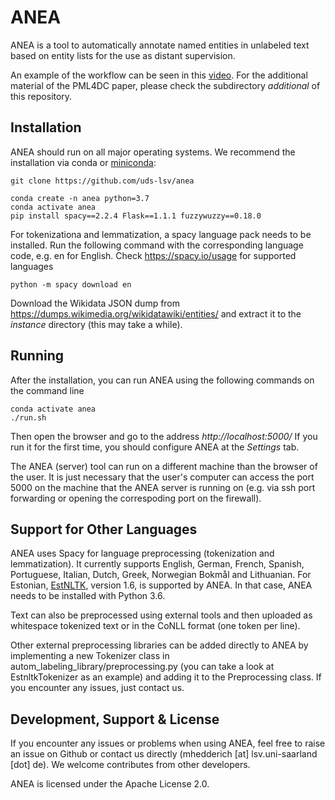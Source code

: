 # ANEA

ANEA is a tool to automatically annotate named entities in unlabeled text based on entity lists for the use as distant supervision.

An example of the workflow can be seen in this [video](https://www.youtube.com/watch?v=eXwho2Pq6Eg). For the additional material of the PML4DC paper, please check the subdirectory *additional* of this repository.


## Installation
ANEA should run on all major operating systems. We recommend the installation via conda or [miniconda](https://docs.conda.io/en/latest/miniconda.html):

```
git clone https://github.com/uds-lsv/anea

conda create -n anea python=3.7
conda activate anea
pip install spacy==2.2.4 Flask==1.1.1 fuzzywuzzy==0.18.0
```

For tokenizationa and lemmatization, a spacy language pack needs to be installed. Run the following command with the corresponding language code, e.g. en for English. Check https://spacy.io/usage for supported languages
```
python -m spacy download en
```

Download the Wikidata JSON dump from https://dumps.wikimedia.org/wikidatawiki/entities/ and extract it to the *instance* directory (this may take a while).

## Running
After the installation, you can run ANEA using the following commands on the command line

```
conda activate anea
./run.sh
```

Then open the browser and go to the address *http://localhost:5000/* If you run it for the first time, you should configure ANEA at the *Settings* tab. 

The ANEA (server) tool can run on a different machine than the browser of the user. It is just necessary that the user's computer can access the port 5000 on the machine that the ANEA server is running on (e.g. via ssh port forwarding or opening the correspoding port on the firewall).

## Support for Other Languages

ANEA uses Spacy for language preprocessing (tokenization and lemmatization). It currently supports English, German, French, Spanish, Portuguese, Italian, Dutch, Greek, Norwegian Bokmål and Lithuanian. For Estonian, [EstNLTK](https://github.com/estnltk/estnltk}), version 1.6, is supported by ANEA. In that case, ANEA needs to be installed with Python 3.6. 

Text can also be preprocessed using external tools and then uploaded as whitespace tokenized text or in the CoNLL format (one token per line).

Other external preprocessing libraries can be added directly to ANEA by implementing a new Tokenizer class in autom_labeling_library/preprocessing.py (you can take a look at EstnltkTokenizer as an example) and adding it to the Preprocessing class. If you encounter any issues, just contact us.

## Development, Support & License

If you encounter any issues or problems when using ANEA, feel free to raise an issue on Github or contact us directly (mhedderich [at] lsv.uni-saarland [dot] de). We welcome contributes from other developers. 

ANEA is licensed under the Apache License 2.0.




